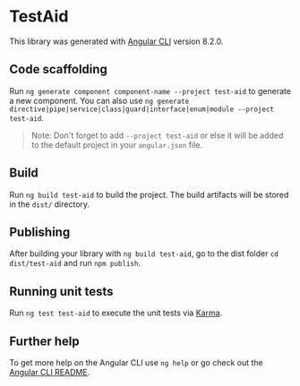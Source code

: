 # TestAid

This library was generated with [Angular CLI](https://github.com/angular/angular-cli) version 8.2.0.

## Code scaffolding

Run `ng generate component component-name --project test-aid` to generate a new component. You can also use `ng generate directive|pipe|service|class|guard|interface|enum|module --project test-aid`.
> Note: Don't forget to add `--project test-aid` or else it will be added to the default project in your `angular.json` file. 

## Build

Run `ng build test-aid` to build the project. The build artifacts will be stored in the `dist/` directory.

## Publishing

After building your library with `ng build test-aid`, go to the dist folder `cd dist/test-aid` and run `npm publish`.

## Running unit tests

Run `ng test test-aid` to execute the unit tests via [Karma](https://karma-runner.github.io).

## Further help

To get more help on the Angular CLI use `ng help` or go check out the [Angular CLI README](https://github.com/angular/angular-cli/blob/master/README.md).

